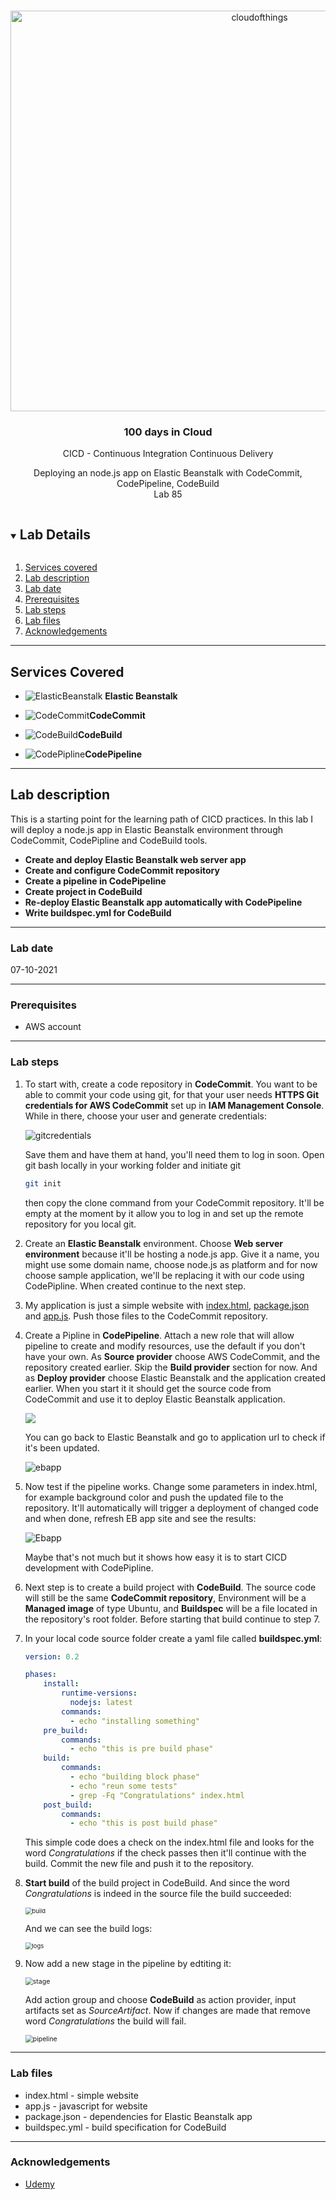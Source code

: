 <br />

<p align="center">
  <a href="img/">
    <img src="img/diagram.png" alt="cloudofthings" width="781" height="641">
  </a>

  <h3 align="center">100 days in Cloud</h3>

<p align="center">
    CICD - Continuous Integration Continuous Delivery
</p>  
<p align="center">
    Deploying an node.js app on Elastic Beanstalk with CodeCommit, CodePipeline, CodeBuild
    <br />
    Lab 85
    <br />
  </p>



</p>

<details open="open">
  <summary><h2 style="display: inline-block">Lab Details</h2></summary>
  <ol>
    <li><a href="#services-covered">Services covered</a>
    <li><a href="#lab-description">Lab description</a></li>
    </li>
    <li><a href="#lab-date">Lab date</a></li>
    <li><a href="#prerequisites">Prerequisites</a></li>    
    <li><a href="#lab-steps">Lab steps</a></li>
    <li><a href="#lab-files">Lab files</a></li>
    <li><a href="#acknowledgements">Acknowledgements</a></li>
  </ol>
</details>

---

## Services Covered
*  ![ElasticBeanstalk](https://github.com/CloudedThings/100-Days-in-Cloud/blob/main/images/ElasticBeanstalk.png) **Elastic Beanstalk**

* ![CodeCommit](https://github.com/CloudedThings/100-Days-in-Cloud/blob/main/images/CodeCommit.png)**CodeCommit**

* ![CodeBuild](https://github.com/CloudedThings/100-Days-in-Cloud/blob/main/images/CodeBuild.png)**CodeBuild**
* ![CodePipline](https://github.com/CloudedThings/100-Days-in-Cloud/blob/main/images/CodePipline.png)**CodePipeline**

---

## Lab description
This is a starting point for the learning path of CICD practices. In this lab I will deploy a node.js app in Elastic Beanstalk environment through CodeCommit, CodePipline and CodeBuild tools.


* **Create and deploy Elastic Beanstalk web server app**
* **Create and configure CodeCommit repository**
* **Create a pipeline in CodePipeline**
* **Create project in CodeBuild**
* **Re-deploy Elastic Beanstalk app automatically with CodePipeline**
* **Write buildspec.yml for CodeBuild**

---

### Lab date
07-10-2021

---

### Prerequisites
* AWS account

---

### Lab steps
1. To start with, create a code repository in **CodeCommit**. You want to be able to commit your code using git, for that your user needs **HTTPS Git credentials for AWS CodeCommit** set up in **IAM Management Console**. While in there, choose your user and generate credentials:

   ![gitcredentials](img/gitcredentials.png)

   Save them and have them at hand, you'll need them to log in soon. Open git bash locally in your working folder and initiate git

   ```bash
   git init
   ```

   then copy the clone command from your CodeCommit repository. It'll be empty at the moment by it allow you to log in and set up the remote repository  for you local git.

2. Create an **Elastic Beanstalk** environment. Choose **Web server environment** because it'll be hosting a node.js app. Give it a name, you might use some domain name, choose node.js as platform and for now choose sample application, we'll be replacing it with our code using CodePipline. When created continue to the next step.

3. My application is just a simple website with [index.html](./index.html), [package.json](./package.json) and [app.js](./app.js). Push those files to the CodeCommit repository. 

4. Create a Pipline in **CodePipeline**. Attach a new role that will allow pipeline to create and modify resources, use the default if you don't have your own. As **Source provider** choose AWS CodeCommit, and the repository created earlier. Skip the **Build provider** section for now. And as **Deploy provider** choose Elastic Beanstalk and the application created earlier. When you start it it should get the source code from CodeCommit and use it to deploy Elastic Beanstalk application.

   ![](img/pipline.png)

   You can go back to Elastic Beanstalk and go to application url to check if it's been updated.

   ![ebapp](img/ebapp.png)

5. Now test if the pipeline works. Change some parameters in index.html, for example background color and push the updated file to the repository. It'll automatically will trigger a deployment of changed code and when done, refresh EB app site and see the results:

   ![Ebapp](img/ebappafter.png)

   Maybe that's not much but it shows how easy it is to start CICD development with CodePipline.
   
6. Next step is to create a build project with **CodeBuild**. The source code will still be the same **CodeCommit repository**, Environment will be a **Managed image** of type Ubuntu, and **Buildspec** will be a file located in the repository's root folder. Before starting that build continue to step 7.

7. In your local code source folder create a yaml file called **buildspec.yml**:

   ```yaml
   version: 0.2
   
   phases:
       install:
           runtime-versions:
             nodejs: latest
           commands:
             - echo "installing something"
       pre_build:
           commands:
             - echo "this is pre build phase"
       build:
           commands:
             - echo "building block phase"
             - echo "reun some tests"
             - grep -Fq "Congratulations" index.html
       post_build:
           commands:
             - echo "this is post build phase"
   ```

   This simple code does a check on the index.html file and looks for the word *Congratulations*  if the check passes then it'll continue with the build. Commit the new file and push it to the repository.

8. **Start build** of the build project in CodeBuild. And since the word *Congratulations* is indeed in the source file the build succeeded:

   <img src="img/buildok.png" alt="build" style="zoom:67%;" />

   

   And we can see the build logs:

   <img src="img/buildcommands.png" alt="logs" style="zoom:67%;" />

9. Now add a new stage in the pipeline by edtiting it:

   <img src="img/newstage.png" alt="stage" style="zoom:75%;" />

   Add action group and choose **CodeBuild** as action provider, input artifacts set as *SourceArtifact*. Now if changes are made that remove word *Congratulations* the build will fail. 

   <img src="img/finalpipeline.png" alt="pipeline" style="zoom:75%;" />

   


---
### Lab files

* index.html - simple website
* app.js - javascript for website
* package.json - dependencies for Elastic Beanstalk app
* buildspec.yml - build specification for CodeBuild

---

### Acknowledgements

* [Udemy](https://www.udemy.com/course/aws-certified-developer-associate-dva-c01/learn/lecture/19729994#overview)

